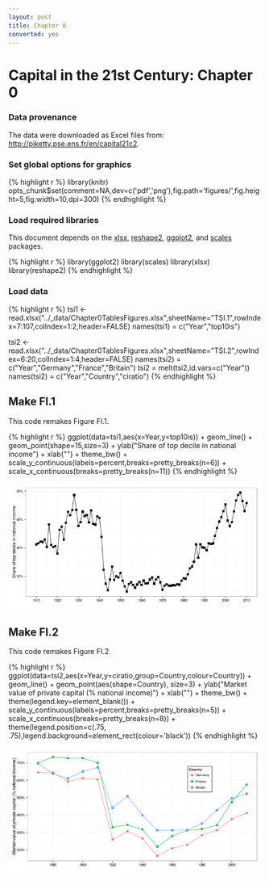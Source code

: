 ```yaml
---
layout: post
title: Chapter 0
converted: yes
---
```

Capital in the 21st Century: Chapter 0
========================================================
 
### Data provenance
 
The data were downloaded as Excel files from: http://piketty.pse.ens.fr/en/capital21c2. 
 
### Set global options for graphics
 

{% highlight r %}
library(knitr)
opts_chunk$set(comment=NA,dev=c('pdf','png'),fig.path='figures/',fig.height=5,fig.width=10,dpi=300)
{% endhighlight %}
 
### Load required libraries
 
This document depends on the [xlsx](http://cran.r-project.org/web/packages/xlsx/index.html), [reshape2](http://cran.r-project.org/web/packages/reshape2/index.html), [ggplot2](http://cran.r-project.org/web/packages/ggplot2/index.html), and [scales](http://cran.r-project.org/web/packages/scales/index.html) packages.
 

{% highlight r %}
library(ggplot2)
library(scales)
library(xlsx)
library(reshape2)
{% endhighlight %}
 
### Load data
 

{% highlight r %}
tsi1 <- read.xlsx("../_data/Chapter0TablesFigures.xlsx",sheetName="TSI.1",rowIndex=7:107,colIndex=1:2,header=FALSE)
names(tsi1) = c("Year","top10is")
 
 
tsi2 <- read.xlsx("../_data/Chapter0TablesFigures.xlsx",sheetName="TSI.2",rowIndex=6:20,colIndex=1:4,header=FALSE)
names(tsi2) = c("Year","Germany","France","Britain")
tsi2 = melt(tsi2,id.vars=c("Year"))
names(tsi2) = c("Year","Country","ciratio")
{% endhighlight %}
 
 
## Make FI.1
 
This code remakes Figure FI.1. 
 

{% highlight r %}
ggplot(data=tsi1,aes(x=Year,y=top10is)) + geom_line() + geom_point(shape=15,size=3) + ylab("Share of top decile in national income") + xlab("") + theme_bw() + scale_y_continuous(labels=percent,breaks=pretty_breaks(n=6)) + scale_x_continuous(breaks=pretty_breaks(n=11))
{% endhighlight %}

![plot of chunk Figure1](../figures/chapter0/Figure1-1.png) 
 
## Make FI.2
 
This code remakes Figure FI.2. 
 

{% highlight r %}
ggplot(data=tsi2,aes(x=Year,y=ciratio,group=Country,colour=Country)) + geom_line() + geom_point(aes(shape=Country), size=3) + ylab("Market value of private capital (% national income)") + xlab("") + theme_bw() + theme(legend.key=element_blank()) + scale_y_continuous(labels=percent,breaks=pretty_breaks(n=5)) + scale_x_continuous(breaks=pretty_breaks(n=8)) + theme(legend.position=c(.75, .75),legend.background=element_rect(colour='black')) 
{% endhighlight %}

![plot of chunk Figure2](../figures/chapter0/Figure2-1.png) 
 
